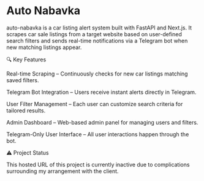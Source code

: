 # Auto Nabavka
auto-nabavka is a car listing alert system built with FastAPI and Next.js. It scrapes car sale listings from a target website based on user-defined search filters and sends real-time notifications via a Telegram bot when new matching listings appear.

🔍 Key Features

Real-time Scraping – Continuously checks for new car listings matching saved filters.

Telegram Bot Integration – Users receive instant alerts directly in Telegram.

User Filter Management – Each user can customize search criteria for tailored results.

Admin Dashboard – Web-based admin panel for managing users and filters.

Telegram-Only User Interface – All user interactions happen through the bot.


⚠️ Project Status

This hosted URL of this project is currently inactive due to complications surrounding my arrangement with the client.
